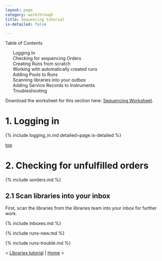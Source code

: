```yaml
---
layout: page
category: walkthrough
title: Sequencing tutorial
is-detailed: false

---
```


<div id="toc">
Table of Contents
<ol>
   <li><a href="#login">Logging In</a></li>
   <li><a href="#orders">Checking for sequencing Orders</a></li>
   <li><a href="#nruns">Creating Runs from scratch</a></li>
   <li><a href="#aruns">Working with automatically created runs</a></li>
   <li><a href="#pools">Adding Pools to Runs</a></li>
   <li><a href="#boxes">Scanning libraries into your outbox</a></li>
   <li><a href="#service">Adding Service Records to Instruments</a></li>
   <li><a href="#trouble">Troubleshooting</a></li>
</ol>
</div>

<div id="infobox">
Download the worksheet for this section here: <a href="4-0-sequencing-worksheet">Sequencing Worksheet</a>.
</div>


<a name="login"/>

# 1. Logging in

{% include logging_in.md detailed=page.is-detailed %}

<a name="orders" href="#" id="toplink">top</a>

# 2. Checking for unfulfilled orders

{% include uorders.md %}

## 2.1 Scan libraries into your inbox

First, scan the libraries from the libraries team into your inbox for further
work.

{% include inboxes.md %}

{% include runs-new.md %}

{% include runs-trouble.md %}

< <a href="plain-3-0-libraries">Libraries tutorial</a> | <a href="plain-index">Home</a> >
